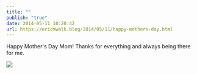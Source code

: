 ```yaml
---
title: ""
publish: "true"
date: 2014-05-11 10:20:42
url: https://ericmwalk.blog/2014/05/11/happy-mothers-day.html
---
```


Happy Mother's Day Mom! Thanks for everything and always being there for me.

![](https://ericmwalk.blog/uploads/2022/ddf413568d.jpg)